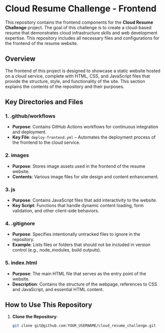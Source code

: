# Cloud Resume Challenge - Frontend

This repository contains the frontend components for the **Cloud Resume Challenge** project. The goal of this challenge is to create a cloud-based resume that demonstrates cloud infrastructure skills and web development expertise. This repository includes all necessary files and configurations for the frontend of the resume website.

## Overview
The frontend of this project is designed to showcase a static website hosted on a cloud service, complete with HTML, CSS, and JavaScript files that provide the structure, style, and functionality of the site. This section explains the contents of the repository and their purposes.

## Key Directories and Files

### 1. **.github/workflows**
- **Purpose**: Contains GitHub Actions workflows for continuous integration and deployment.
- **Key File**: `deploy-frontend.yml` – Automates the deployment process of the frontend to the cloud service.

### 2. **images**
- **Purpose**: Stores image assets used in the frontend of the resume website.
- **Contents**: Various image files for site design and content enhancement.

### 3. **js**
- **Purpose**: Contains JavaScript files that add interactivity to the website.
- **Key Script**: Functions that handle dynamic content loading, form validation, and other client-side behaviors.

### 4. **.gitignore**
- **Purpose**: Specifies intentionally untracked files to ignore in the repository.
- **Example**: Lists files or folders that should not be included in version control (e.g., node_modules, build outputs).

### 5. **index.html**
- **Purpose**: The main HTML file that serves as the entry point of the website.
- **Description**: Contains the structure of the webpage, references to CSS and JavaScript, and essential HTML content.

## How to Use This Repository
1. **Clone the Repository**:
   ```bash
   git clone git@github.com:YOUR_USERNAME/cloud_resume_challenge.git
